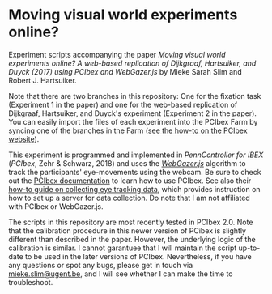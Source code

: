 # Moving visual world experiments online? 

Experiment scripts accompanying the paper *Moving visual world experiments online? A web-based replication of Dijkgraaf, Hartsuiker, and Duyck (2017) using PCIbex and WebGazer.js* by Mieke Sarah Slim and Robert J. Hartsuiker.

Note that there are two branches in this repository: One for the fixation task (Experiment 1 in the paper) and one for the web-based replication of Dijkgraaf, Hartsuiker, and Duyck's experiment (Experiment 2 in the paper). You can easily import the files of each experiment into the PCIbex Farm by syncing one of the branches in the Farm ([see the how-to on the PCIbex website](https://doc.pcibex.net/how-to-guides/github/)). 

This experiment is programmed and implemented in *PennController for IBEX* (*PCIbex*, Zehr & Schwarz, 2018) and uses the *[WebGazer.js](https://webgazer.cs.brown.edu/)* algorithm to track the participants' eye-movements using the webcam. Be sure to check out the [PCIbex documentation](https://doc.pcibex.net/) to learn how to use PCIbex. See also their [how-to guide on collecting eye tracking data](https://doc.pcibex.net/how-to-guides/collecting-eyetracking-data/), which provides instruction on how to set up a server for data collection. Do note that I am not affiliated with PCIbex or WebGazer.js.

The scripts in this repository are most recently tested in PCIbex 2.0. Note that the calibration procedure in this newer version of PCibex is slightly different than described in the paper. However, the underlying logic of the calibration is similar. I cannot garantuee that I will maintain the script up-to-date to be used in the later versions of PCIbex. Nevertheless, if you have any questions or spot any bugs, please get in touch via <mieke.slim@ugent.be>, and I will see whether I can make the time to troubleshoot. 
